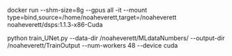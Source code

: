 docker run --shm-size=8g --gpus all -it --mount type=bind,source=/home/noaheverett,target=/noaheverett noaheverett/dsps:1.1.3-x86-Cuda

python train_UNet.py --data-dir /noaheverett/MLdataNumbers/ --output-dir /noaheverett/TrainOutput --num-workers 48 --device cuda
